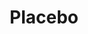 ---
title: "Placebo"
summary: "British alternative rock band from London, founded in 1994. They are known for their androgynous image and angst-fueled musical content. Fan Club : Touring members: - bass, keyboards, guitar – keyboards, backing vocals – keyboards, guitar, backing vocals – violin, keyboards, theremin, percussion, backing vocals – guitar, keyboards, lap steel guitar, backing vocals - drums - violin, keyboards, percussion, backing vocals"
image: "placebo.jpg"
---